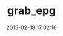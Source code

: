---
layout: post
title:  "grab_epg"
repo:   "hahazql/grab_epg"
date:   2015-02-18 17:02:16
gemurl: https://github.com/hahazql/grab_epg
---